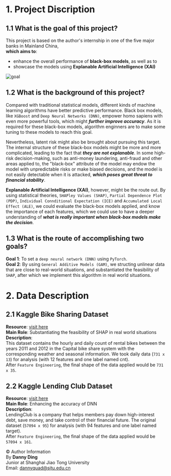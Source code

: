 # 1. Project Discription
## 1.1 What is the goal of this project?

This project is based on the author's internship in one of the five major banks in Mainland China,  
**which aims to**: 

* enhance the overall performance of **black-box models**, as well as to 
* showcase the models using **Explanable Artificial Intelligence (XAI)**

![goal](https://github.com/DannyyDing/Bank-project/blob/main/imgs/goals.png)


## 1.2 What is the background of this project?
Compared with traditional statistical models, different kinds of machine learning algorithms 
have better predictive performance. Black box models, like `XGBoost` and `Deep Neural Networks (DNN)`, 
empower homo sapiens with even more powerful tools, which might ***further improve accuracy***.
As it is required for these black-box models, algorithm enginners are to make some tuning to these models
to reach this goal.

Nevertheless, latent risk might also be brought about pursuing this target. The internal structure of
these black-box models might be more and more complicated, leading to the fact that ***they are not explanable***.
In some high-risk decision-making, such as anti-money laundering, anti-fraud and other areas applied to, the "black-box" attribute of the model
may endow the model with unpredictable risks or make biased decisions, and the model is not easily detectable when it is attacked,
***which poses great threat to financial stability***.

**Explanable Artificial Intelligence (XAI)**, however, might be the route out. By using statistical theories, 
`SHAPley Values (SHAP)`, `Partial Dependence Plot (PDP)`, `Individual Connditional Expectation (ICE)` and 
`Accumulated Local Effect (ALE)`, we could evaluate the black-box models applied, and 
know the importance of each features, which we could use to have a deeper understanding of ***what is really important when black-box models make
the decision***. 

## 1.3 What is the route of accomplishing two goals?
**Goal 1**: To set a `deep neural network (DNN)` using `PyTorch`.  
**Goal 2**: By using `General Additive Models (GAM)`, we structing unlinear data that are close
to real-world situations, and substantiated the feasibility of `SHAP`, 
after which we implement this algorithm in real world situations.

# 2. Data Description
## 2.1 Kaggle Bike Sharing Dataset

**Resource**: [visit here](https://www.kaggle.com/lakshmi25npathi/bike-sharing-dataset)  
**Main Role**: Substantiating the feasibility of SHAP in real world situations  
**Description**:  
This dataset contains the hourly and daily count of rental bikes between the years 2011 and 2012
in the Capital bike share system with the corresponding weather and seasonal information. 
We took daily data (`731 x 13`) for analysis (with 12 features and one label named cnt).  
After `Feature Engineering`, the final shape of the data applied would be `731 x 35`. 

## 2.2 Kaggle Lending Club Dataset

**Resource**: [visit here](https://www.kaggle.com/wordsforthewise/lending-club)  
**Main Role**: Enhancing the accuracy of DNN   
**Description**:  
LendingClub is a company that helps members pay down high-interest debt, 
save money, and take control of their financial future. 
The original dataset (`57094 x 95`) for analysis (with 94 features and one label named target).  
After `Feature Engineering`, the final shape of the data applied would be `57094 x 161`. 


© Author Information  
By **Danny Ding**  
Junior at Shanghai Jiao Tong University  
Email: [dannyquad@sjtu.edu.cn](dannyquad@sjtu.edu.cn)
